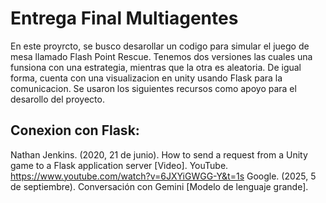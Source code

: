 # Entrega Final Multiagentes
En este proyrcto, se busco desarollar un codigo para simular el juego de mesa llamado Flash Point Rescue. Tenemos dos versiones las cuales una funsiona con una estrategia, mientras que la otra es aleatoria. De igual forma, cuenta con una visualizacion en unity usando Flask para la comunicacion. Se usaron los siguientes recursos como apoyo para el desarollo del proyecto.

## Conexion con Flask:

Nathan Jenkins. (2020, 21 de junio). How to send a request from a Unity game to a Flask application server [Video]. YouTube. https://www.youtube.com/watch?v=6JXYiGWGG-Y&t=1s
Google. (2025, 5 de septiembre). Conversación con Gemini [Modelo de lenguaje grande].
